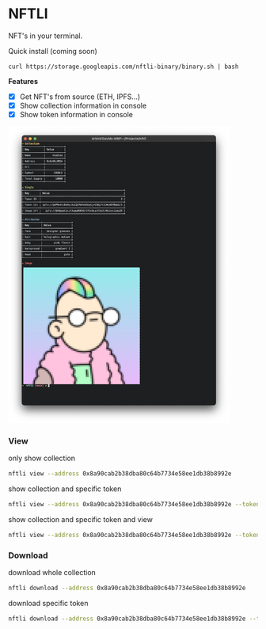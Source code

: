 # NFTLI

NFT's in your terminal.


Quick install (coming soon)
```
curl https://storage.googleapis.com/nftli-binary/binary.sh | bash
```

**Features**  
- [X] Get NFT's from source (ETH, IPFS...)
- [X] Show collection information in console
- [X] Show token information in console

<img src="images/screenshot.png" height=600/>

### View

only show collection
```bash
nftli view --address 0x8a90cab2b38dba80c64b7734e58ee1db38b8992e 
```

show collection and specific token
```bash
nftli view --address 0x8a90cab2b38dba80c64b7734e58ee1db38b8992e --token-id 0 
```

show collection and specific token and view
```bash
nftli view --address 0x8a90cab2b38dba80c64b7734e58ee1db38b8992e --token-id 0 --show
```

### Download


download whole collection
```bash
nftli download --address 0x8a90cab2b38dba80c64b7734e58ee1db38b8992e 
```

download specific token
```bash
nftli download --address 0x8a90cab2b38dba80c64b7734e58ee1db38b8992e --token-id 0 
```